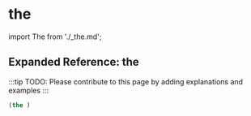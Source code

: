 # the

import The from './_the.md';

<The />

## Expanded Reference: the

:::tip
TODO: Please contribute to this page by adding explanations and examples
:::

```lisp
(the )
```

